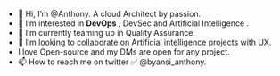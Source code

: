 - 👋 Hi, I’m @Anthony. A cloud Architect by passion.
- 👀 I’m interested in **DevOps** , DevSec and Artificial Intelligence .
- 🌱 I’m currently teaming up in  Quality Assurance.
- 💞️ I’m looking to collaborate on Artificial intelligence projects with UX. 
-    I love Open-source and my DMs are open for any project. 
- 📫 How to reach me on twitter ✅ @byansi_anthony. 

<!---
Addax101/Addax101 is a ✨ special ✨ repository because its `README.md` (this file) appears on your GitHub profile.
You can click the Preview link to take a look at your changes.
--->
